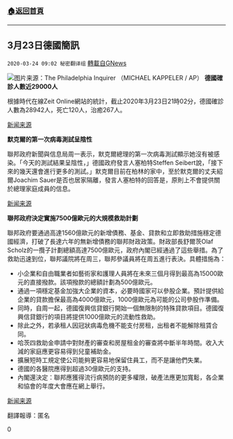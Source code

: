 ###  [:house:返回首頁](https://github.com/ourhimalayas/txt)
---

## 3月23日德國簡訊
`2020-03-24 09:02 秘密翻译组` [轉載自GNews](https://gnews.org/zh-hant/150917/)

![](https://s3-ap-northeast-1.amazonaws.com/news.guo.offload.media/wp-content/uploads/2020/03/24085950/LVIJE2TOIBE2BJDWGLPGU3XYRY.jpg)图片来源：The Philadelphia Inquirer （MICHAEL KAPPELER / AP）
**德國確診人數近29000人**

根據時代在線Zeit Online網站的統計，截止2020年3月23日21時02分，德國確診人數為28942人，死亡120人，治癒267人。

[新闻来源](https://www.zeit.de/wissen/gesundheit/2020-03/coronavirus-deutschland-infektionen-faelle-verbreitung-epidemie-karte)

**默克爾的第一次病毒測試呈陰性**

聯邦政府新聞與信息局周一表示，默克爾總理的第一次病毒測試顯示她沒有被感染。「今天的測試結果呈陰性，」德國政府發言人塞柏特Steffen Seibert說，「接下來的幾天還會進行更多的測試。」默克爾目前在柏林的家中，至於默克爾的丈夫紹爾Joachim Sauer是否也居家隔離，發言人塞柏特的回答是，原則上不會提供關於總理家庭成員的信息。

[新闻来源](https://www.spiegel.de/politik/deutschland/angela-merkel-erster-corona-test-bei-kanzlerin-negativ-a-3aef88de-7910-4915-b4ae-8a60cd5ecb1f)

**聯邦政府決定實施7500億歐元的大規模救助計劃**

聯邦政府要通過高達1560億歐元的新增債務、基金、貸款和立即救助措施穩定德國經濟，打破了長達六年的無新增債務的聯邦財政政策。財政部長舒爾茨Olaf Scholz的一攬子計劃總額高達7500億歐元，政府內閣已經通過了這些舉措。為了救助迅速到位，聯邦議院將在周三，聯邦參議員將在周五進行表決。具體措施為：

- 小企業和自由職業者如藝術家和護理人員將在未來三個月得到最高為15000歐元的直接撥款。該項撥款的總額計劃為500億歐元。
- 通過一項穩定基金加強大企業的資本，必要時國家可以參股企業。預計提供給企業的貸款擔保最高為4000億歐元，1000億歐元為可能的公司參股作準備。
- 同時，自周一起，德國復興信貸銀行開始一個無限制的特殊貸款項目。德國復興信貸銀行的項目將提供1000億歐元的流動性救助。
- 除此之外，若承租人因冠狀病毒危機不能支付房租，出租者不能解除租賃合同。
- 哈茨四救助金申請中對財產的審查和房屋租金的審查將中斷半年時間。收入大減的家庭應更容易得到兒童補助金。
- 擴展短時工規定使公司能夠更容易地保留住員工，而不是讓他們失業。
- 德國的各醫院應得到超過30億歐元的支持。
- 內閣還決定：聯邦應獲得流行病預防的更多權限，破產法應更加寬鬆，各企業和協會的年度大會應在網上舉行。


[新闻来源](https://www.spiegel.de/wirtschaft/soziales/coronavirus-bundesregierung-beschliesst-umfangreiches-rettungspaket-a-2e96dfed-b307-4a47-a62b-ca81cf7be4a9)

翻譯報導：匿名

0
